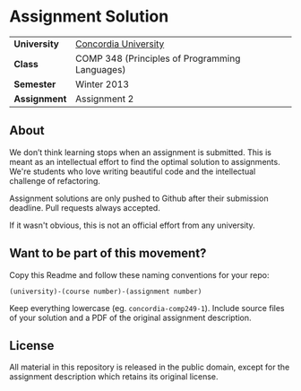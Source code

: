 Assignment Solution
================================


<table>
  <tr>
    <td><strong>University</strong></td><td><a
href="http://www.concordia.ca/">Concordia University</a></td>
  </tr>
  <tr>
    <td><strong>Class</strong></td><td>COMP 348 (Principles of Programming Languages)</td>
  </tr>
  <tr>
    <td><strong>Semester</strong></td><td>Winter 2013</td>
  </tr>
  <tr>
    <td><strong>Assignment</strong></td><td>Assignment 2</td>
  </tr>
</table>


About
--------------

We don’t think learning stops when an assignment is submitted. This is
meant as an intellectual effort to find the optimal solution to
assignments. We're students who love writing beautiful code and the
intellectual challenge of refactoring.

Assignment solutions are only pushed to Github after their submission
deadline. Pull requests always accepted.

If it wasn't obvious, this is not an official effort from any
university.

Want to be part of this movement?
--------------

Copy this Readme and follow these naming conventions for your repo:

    (university)-(course number)-(assignment number)

Keep everything lowercase (eg. `concordia-comp249-1`). Include source
files of your solution and a PDF of the original assignment description.

License
--------------

All material in this repository is released in the public domain, except
for the assignment description which retains its original license.
